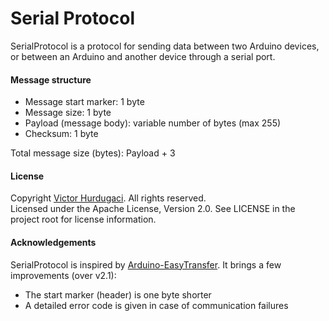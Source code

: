 Serial Protocol
======

SerialProtocol is a protocol for sending data between two Arduino devices, or between an Arduino and another device through a serial port.

#### Message structure

- Message start marker: 1 byte
- Message size: 1 byte
- Payload (message body): variable number of bytes (max 255)
- Checksum: 1 byte

Total message size (bytes): Payload + 3

#### License

Copyright [Victor Hurdugaci](http://victorhurdugaci.com). All rights reserved.  
Licensed under the Apache License, Version 2.0. See LICENSE in the project root for license information.

#### Acknowledgements

SerialProtocol is inspired by [Arduino-EasyTransfer](https://github.com/madsci1016/Arduino-EasyTransfer). It brings a few improvements (over v2.1):

- The start marker (header) is one byte shorter
- A detailed error code is given in case of communication failures
